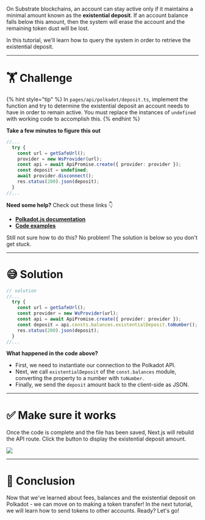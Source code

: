 On Substrate blockchains, an account can stay active only if it maintains a minimal amount known as the **existential deposit**. If an account balance falls below this amount, then the system will erase the account and the remaining token dust will be lost.

In this tutorial, we'll learn how to query the system in order to retrieve the existential deposit.

---

# 🏋️ Challenge

{% hint style="tip" %}
In `pages/api/polkadot/deposit.ts`, implement the function and try to determine the existential deposit an account needs to have in order to remain active. You must replace the instances of `undefined` with working code to accomplish this.
{% endhint %}

**Take a few minutes to figure this out**

```typescript
//...
  try {
    const url = getSafeUrl();
    provider = new WsProvider(url);
    const api = await ApiPromise.create({ provider: provider });
    const deposit = undefined;
    await provider.disconnect();
    res.status(200).json(deposit);
  }
//...
```

**Need some help?** Check out these links 👇

- [**Polkadot.js documentation**](https://polkadot.js.org/docs/)
- [**Code examples**](https://polkadot.js.org/docs/api/examples/promise/)

Still not sure how to do this? No problem! The solution is below so you don't get stuck.

---

# 😅 Solution

```typescript
// solution
//...
  try {
    const url = getSafeUrl();
    const provider = new WsProvider(url);
    const api = await ApiPromise.create({ provider: provider });
    const deposit = api.consts.balances.existentialDeposit.toNumber();
    res.status(200).json(deposit);
  }
//...
```

**What happened in the code above?**

- First, we need to instantiate our connection to the Polkadot API.
- Next, we call `existentialDeposit` of the `const.balances` module, converting the property to a number with `toNumber`.
- Finally, we send the `deposit` amount back to the client-side as JSON.

---

# ✅ Make sure it works

Once the code is complete and the file has been saved, Next.js will rebuild the API route. Click the button to display the existential deposit amount.

![](https://raw.githubusercontent.com/figment-networks/learn-web3-dapp/main/markdown/__images__/polkadot/polkadot-deposit.gif)

---

# 🏁 Conclusion

Now that we've learned about fees, balances and the existential deposit on Polkadot - we can move on to making a token transfer! In the next tutorial, we will learn how to send tokens to other accounts. Ready? Let's go!
